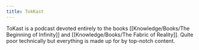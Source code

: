 ```yaml
---
title: TokKast
---
```


ToKast is a podcast devoted entirely to the books [[Knowledge/Books/The Beginning of Infinity]] and [[Knowledge/Books/The Fabric of Reality]]. Quite poor technically but everything is made up for by top-notch content.